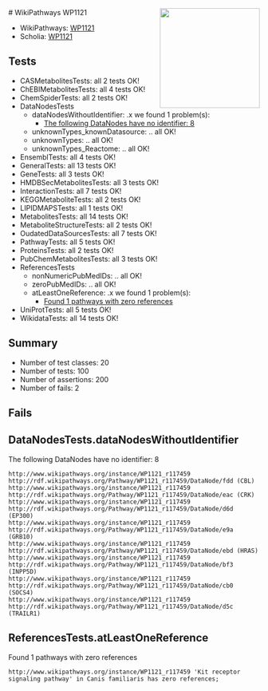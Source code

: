 <img style="float: right; width: 200px" src="https://upload.wikimedia.org/wikipedia/commons/thumb/8/83/Wplogo_with_text_500.png/640px-Wplogo_with_text_500.png" />
# WikiPathways WP1121

* WikiPathways: [WP1121](https://identifiers.org/wikipathways:WP1121)
* Scholia: [WP1121](https://scholia.toolforge.org/wikipathways/WP1121)
## Tests
* CASMetabolitesTests: all 2 tests OK!
* ChEBIMetabolitesTests: all 4 tests OK!
* ChemSpiderTests: all 2 tests OK!
* DataNodesTests
    * dataNodesWithoutIdentifier: .x we found 1 problem(s):
        * [The following DataNodes have no identifier: 8](#d2d32fa7)
    * unknownTypes_knownDatasource: .. all OK!
    * unknownTypes: .. all OK!
    * unknownTypes_Reactome: .. all OK!
* EnsemblTests: all 4 tests OK!
* GeneralTests: all 13 tests OK!
* GeneTests: all 3 tests OK!
* HMDBSecMetabolitesTests: all 3 tests OK!
* InteractionTests: all 7 tests OK!
* KEGGMetaboliteTests: all 2 tests OK!
* LIPIDMAPSTests: all 1 tests OK!
* MetabolitesTests: all 14 tests OK!
* MetaboliteStructureTests: all 2 tests OK!
* OudatedDataSourcesTests: all 7 tests OK!
* PathwayTests: all 5 tests OK!
* ProteinsTests: all 2 tests OK!
* PubChemMetabolitesTests: all 3 tests OK!
* ReferencesTests
    * nonNumericPubMedIDs: .. all OK!
    * zeroPubMedIDs: .. all OK!
    * atLeastOneReference: .x we found 1 problem(s):
        * [Found 1 pathways with zero references](#35eb778e)
* UniProtTests: all 5 tests OK!
* WikidataTests: all 14 tests OK!


## Summary

* Number of test classes: 20
* Number of tests: 100
* Number of assertions: 200
* Number of fails: 2

## Fails

<a name="d2d32fa7" />

## DataNodesTests.dataNodesWithoutIdentifier

The following DataNodes have no identifier: 8
```
http://www.wikipathways.org/instance/WP1121_r117459 http://rdf.wikipathways.org/Pathway/WP1121_r117459/DataNode/fdd (CBL)
http://www.wikipathways.org/instance/WP1121_r117459 http://rdf.wikipathways.org/Pathway/WP1121_r117459/DataNode/eac (CRK)
http://www.wikipathways.org/instance/WP1121_r117459 http://rdf.wikipathways.org/Pathway/WP1121_r117459/DataNode/d6d (EP300)
http://www.wikipathways.org/instance/WP1121_r117459 http://rdf.wikipathways.org/Pathway/WP1121_r117459/DataNode/e9a (GRB10)
http://www.wikipathways.org/instance/WP1121_r117459 http://rdf.wikipathways.org/Pathway/WP1121_r117459/DataNode/ebd (HRAS)
http://www.wikipathways.org/instance/WP1121_r117459 http://rdf.wikipathways.org/Pathway/WP1121_r117459/DataNode/bf3 (INPP5D)
http://www.wikipathways.org/instance/WP1121_r117459 http://rdf.wikipathways.org/Pathway/WP1121_r117459/DataNode/cb0 (SOCS4)
http://www.wikipathways.org/instance/WP1121_r117459 http://rdf.wikipathways.org/Pathway/WP1121_r117459/DataNode/d5c (TRAILR1)
```

<a name="35eb778e" />

## ReferencesTests.atLeastOneReference

Found 1 pathways with zero references
```
http://www.wikipathways.org/instance/WP1121_r117459 'Kit receptor signaling pathway' in Canis familiaris has zero references; 
```

